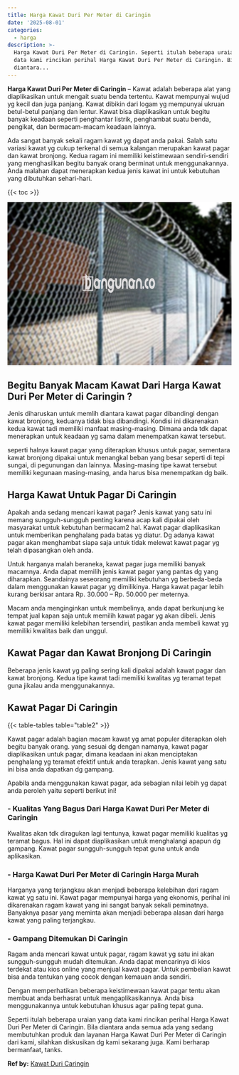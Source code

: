 ```yaml
---
title: Harga Kawat Duri Per Meter di Caringin
date: '2025-08-01'
categories:
  - harga
description: >-
  Harga Kawat Duri Per Meter di Caringin. Seperti itulah beberapa uraian yang
  data kami rincikan perihal Harga Kawat Duri Per Meter di Caringin. Bila
  diantara...
---
```


**Harga Kawat Duri Per Meter di Caringin** – Kawat adalah beberapa alat yang diaplikasikan untuk mengait suatu benda tertentu. Kawat mempunyai wujud yg kecil dan juga panjang. Kawat dibikin dari logam yg mempunyai ukruan betul-betul panjang dan lentur. Kawat bisa diaplikasikan untuk begitu banyak keadaan seperti penghantar listrik, penghambat suatu benda, pengikat, dan bermacam-macam keadaan lainnya.

Ada sangat banyak sekali ragam kawat yg dapat anda pakai. Salah satu variasi kawat yg cukup terkenal di semua kalangan merupakan kawat pagar dan kawat bronjong. Kedua ragam ini memiliki keistimewaan sendiri-sendiri yang menghasilkan begitu banyak orang berminat untuk menggunakannya. Anda malahan dapat menerapkan kedua jenis kawat ini untuk kebutuhan yang dibutuhkan sehari-hari.

{{< toc >}}

![Harga Kawat Duri Per Meter di Caringin](/images/jual-kawat-murah03.png)

## Begitu Banyak Macam Kawat Dari Harga Kawat Duri Per Meter di Caringin ?

Jenis diharuskan untuk memlih diantara kawat pagar dibandingi dengan kawat bronjong, keduanya tidak bisa dibandingi. Kondisi ini dikarenakan kedua kawat tadi memiliki manfaat masing-masing. Dimana anda tdk dapat menerapkan untuk keadaan yg sama dalam menempatkan kawat tersebut.

seperti halnya kawat pagar yang diterapkan khusus untuk pagar, sementara kawat bronjong dipakai untuk menangkal beban yang besar seperti di tepi sungai, di pegunungan dan lainnya. Masing-masing tipe kawat tersebut memiliki kegunaan masing-masing, anda harus bisa menempatkan dg baik.

## Harga Kawat Untuk Pagar Di Caringin

Apakah anda sedang mencari kawat pagar? Jenis kawat yang satu ini memang sungguh-sungguh penting karena acap kali dipakai oleh masyarakat untuk kebutuhan bermacam2 hal. Kawat pagar diaplikasikan untuk memberikan penghalang pada batas yg diatur. Dg adanya kawat pagar akan menghambat siapa saja untuk tidak melewat kawat pagar yg telah dipasangkan oleh anda.

Untuk harganya malah beraneka, kawat pagar juga memiliki banyak macamnya. Anda dapat memilih jenis kawat pagar yang pantas dg yang diharapkan. Seandainya seseorang memiliki kebutuhan yg berbeda-beda dalam menggunakan kawat pagar yg dimilikinya. Harga kawat pagar lebih kurang berkisar antara Rp. 30.000 – Rp. 50.000 per meternya.

Macam anda menginginkan untuk membelinya, anda dapat berkunjung ke tempat jual kapan saja untuk memilih kawat pagar yg akan dibeli. Jenis kawat pagar memiliki kelebihan tersendiri, pastikan anda membeli kawat yg memiliki kwalitas baik dan unggul.

## Kawat Pagar dan Kawat Bronjong Di Caringin

Beberapa jenis kawat yg paling sering kali dipakai adalah kawat pagar dan kawat bronjong. Kedua tipe kawat tadi memiliki kwalitas yg teramat tepat guna jikalau anda menggunakannya.

## Kawat Pagar Di Caringin

{{< table-tables table="table2" >}}

Kawat pagar adalah bagian macam kawat yg amat populer diterapkan oleh begitu banyak orang. yang sesuai dg dengan namanya, kawat pagar diaplikasikan untuk pagar, dimana keadaan ini akan menciptakan penghalang yg teramat efektif untuk anda terapkan. Jenis kawat yang satu ini bisa anda dapatkan dg gampang.

Apabila anda menggunakan kawat pagar, ada sebagian nilai lebih yg dapat anda peroleh yaitu seperti berikut ini!

### \- Kualitas Yang Bagus Dari Harga Kawat Duri Per Meter di Caringin

Kwalitas akan tdk diragukan lagi tentunya, kawat pagar memiliki kualitas yg teramat bagus. Hal ini dapat diaplikasikan untuk menghalangi apapun dg gampang. Kawat pagar sungguh-sungguh tepat guna untuk anda aplikasikan.

### \- Harga Kawat Duri Per Meter di Caringin Harga Murah

Harganya yang terjangkau akan menjadi beberapa kelebihan dari ragam kawat yg satu ini. Kawat pagar mempunyai harga yang ekonomis, perihal ini dikarenakan ragam kawat yang ini sangat banyak sekali peminatnya. Banyaknya pasar yang meminta akan menjadi beberapa alasan dari harga kawat yang paling terjangkau.

### \- Gampang Ditemukan Di Caringin

Ragam anda mencari kawat untuk pagar, ragam kawat yg satu ini akan sungguh-sungguh mudah ditemukan. Anda dapat mencarinya di kios terdekat atau kios online yang menjual kawat pagar. Untuk pembelian kawat bisa anda tentukan yang cocok dengan kemauan anda sendiri.

Dengan memperhatikan beberapa keistimewaan kawat pagar tentu akan membuat anda berhasrat untuk mengaplikasikannya. Anda bisa menggunakannya untuk kebutuhan khusus agar paling tepat guna.

Seperti itulah beberapa uraian yang data kami rincikan perihal Harga Kawat Duri Per Meter di Caringin. Bila diantara anda semua ada yang sedang membutuhkan produk dan layanan Harga Kawat Duri Per Meter di Caringin dari kami, silahkan diskusikan dg kami sekarang juga. Kami berharap bermanfaat, tanks.

**Ref by:** [Kawat Duri Caringin](https://id.wikipedia.org/wiki/Kawat)
